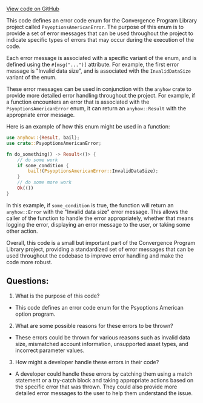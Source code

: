 [View code on GitHub](https://github.com/convergence-rfq/convergence-program-library/psyoptions-american-instrument/program/src/errors.rs)

This code defines an error code enum for the Convergence Program Library project called `PsyoptionsAmericanError`. The purpose of this enum is to provide a set of error messages that can be used throughout the project to indicate specific types of errors that may occur during the execution of the code. 

Each error message is associated with a specific variant of the enum, and is defined using the `#[msg("...")]` attribute. For example, the first error message is "Invalid data size", and is associated with the `InvalidDataSize` variant of the enum. 

These error messages can be used in conjunction with the `anyhow` crate to provide more detailed error handling throughout the project. For example, if a function encounters an error that is associated with the `PsyoptionsAmericanError` enum, it can return an `anyhow::Result` with the appropriate error message. 

Here is an example of how this enum might be used in a function:

```rust
use anyhow::{Result, bail};
use crate::PsyoptionsAmericanError;

fn do_something() -> Result<()> {
    // do some work
    if some_condition {
        bail!(PsyoptionsAmericanError::InvalidDataSize);
    }
    // do some more work
    Ok(())
}
```

In this example, if `some_condition` is true, the function will return an `anyhow::Error` with the "Invalid data size" error message. This allows the caller of the function to handle the error appropriately, whether that means logging the error, displaying an error message to the user, or taking some other action.

Overall, this code is a small but important part of the Convergence Program Library project, providing a standardized set of error messages that can be used throughout the codebase to improve error handling and make the code more robust.
## Questions: 
 1. What is the purpose of this code?
- This code defines an error code enum for the Psyoptions American option program.

2. What are some possible reasons for these errors to be thrown?
- These errors could be thrown for various reasons such as invalid data size, mismatched account information, unsupported asset types, and incorrect parameter values.

3. How might a developer handle these errors in their code?
- A developer could handle these errors by catching them using a match statement or a try-catch block and taking appropriate actions based on the specific error that was thrown. They could also provide more detailed error messages to the user to help them understand the issue.